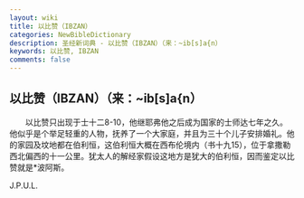 ```yaml
---
layout: wiki
title: 以比赞（IBZAN）
categories: NewBibleDictionary
description: 圣经新词典 - 以比赞（IBZAN）（来：~ib[s]a{n）
keywords: 以比赞, IBZAN
comments: false
---
```


## 以比赞（IBZAN）（来：~ib[s]a{n）

　　以比赞只出现于士十二8-10，他继耶弗他之后成为国家的士师达七年之久。他似乎是个举足轻重的人物，抚养了一个大家庭，并且为三十个儿子安排婚礼。他的家园及坟地都在伯利恒，这伯利恒大概在西布伦境内（书十九15），位于拿撒勒西北偏西的十一公里。犹太人的解经家假设这地方是犹大的伯利恒，因而鉴定以比赞就是*波阿斯。

J.P.U.L.










